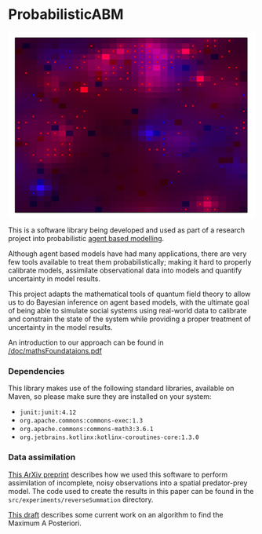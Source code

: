 # ProbabilisticABM

![pretty picture](./doc/img/candy.png)

This is a software library being developed and used as part of a research project into probabilistic [agent based modelling](https://en.wikipedia.org/wiki/Agent-based_model).

Although agent based models have had many applications, there are very few tools available to treat them probabilistically; making it hard to properly calibrate models, assimilate observational data into models and quantify uncertainty in model results.

This project adapts the mathematical tools of quantum field theory to allow us to do Bayesian inference on agent based models, with the ultimate goal of being able to simulate social systems using real-world data to calibrate and constrain the state of the system while providing a proper treatment of uncertainty in the model results.

An introduction to our approach can be found in [/doc/mathsFoundataions.pdf](./doc/mathsFoundations.pdf)

### Dependencies

This library makes use of the following standard libraries, available on Maven, so please make sure they are installed on your system:
* `junit:junit:4.12`
* `org.apache.commons:commons-exec:1.3`
* `org.apache.commons:commons-math3:3.6.1`
* `org.jetbrains.kotlinx:kotlinx-coroutines-core:1.3.0`


### Data assimilation

[This ArXiv preprint](./doc/arxiv1910.09442.pdf) describes how we used this software to perform assimilation of incomplete, noisy observations into a spatial predator-prey model. The code used to create the results in this paper can be found in the `src/experiments/reverseSummation` directory.

[This draft](./doc/MAPOrbitDraft.pdf) describes some current work on an algorithm to find the Maximum A Posteriori.
